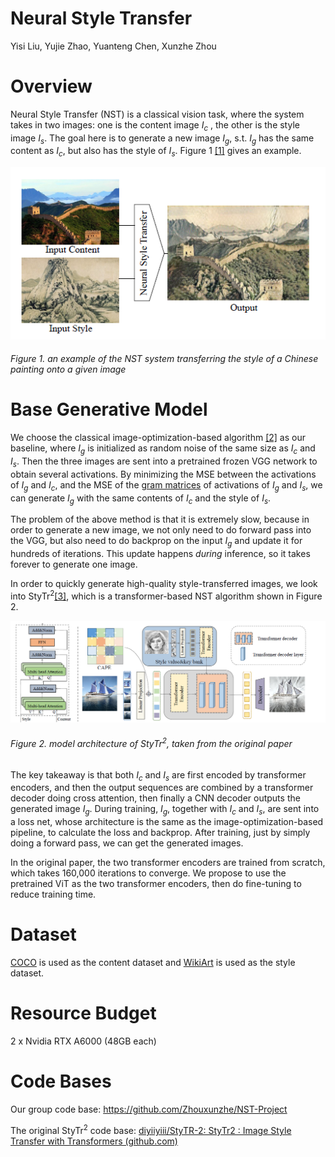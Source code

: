 # **Neural Style Transfer**

Yisi Liu, Yujie Zhao, Yuanteng Chen, Xunzhe Zhou

# Overview

Neural Style Transfer (NST) is a classical vision task, where the system takes in two images: one is the content image *I<sub>c</sub>* , the other is the style image *I<sub>s</sub>*. The goal here is to generate a new image *I<sub>g</sub>*, s.t. *I<sub>g</sub>* has the same content as *I<sub>c</sub>*, but also has the style of *I<sub>s</sub>*. Figure 1 [[1]](https://arxiv.org/abs/1705.04058) gives an example.

![](./files/fig1.png)

###### Figure 1. an example of the NST system transferring the style of a Chinese painting onto a given image

# **Base Generative Model**

We choose the classical image-optimization-based algorithm [[2]](https://arxiv.org/abs/1508.06576) as our baseline, where *I<sub>g</sub>* is initialized as random noise of the same size as *I<sub>c</sub>* and *I<sub>s</sub>*. Then the three images are sent into a pretrained frozen VGG network to obtain several activations. By minimizing the MSE between the activations of *I<sub>g</sub>* and *I<sub>c</sub>*, and the MSE of the [gram matrices](https://arxiv.org/abs/1508.06576) of activations of *I<sub>g</sub>* and *I<sub>s</sub>*, we can generate *I<sub>g</sub>* with the same contents of *I<sub>c</sub>* and the style of *I<sub>s</sub>*.

The problem of the above method is that it is extremely slow, because in order to generate a new image, we not only need to do forward pass into the VGG, but also need to do backprop on the input *I<sub>g</sub>* and update it for hundreds of iterations. This update happens _during_ inference, so it takes forever to generate one image.

In order to quickly generate high-quality style-transferred images, we look into StyTr<sup>2</sup>[[3]](https://arxiv.org/abs/2105.14576), which is a transformer-based NST algorithm shown in Figure 2.

![](./files/fig2.png)

###### Figure 2. model architecture of StyTr<sup>2</sup>, taken from the original paper

The key takeaway is that both *I<sub>c</sub>* and *I<sub>s</sub>* are first encoded by transformer encoders, and then the output sequences are combined by a transformer decoder doing cross attention, then finally a CNN decoder outputs the generated image *I<sub>g</sub>*. During training, *I<sub>g</sub>*, together with *I<sub>c</sub>* and *I<sub>s</sub>*, are sent into a loss net, whose architecture is the same as the image-optimization-based pipeline, to calculate the loss and backprop. After training, just by simply doing a forward pass, we can get the generated images.

In the original paper, the two transformer encoders are trained from scratch, which takes 160,000 iterations to converge. We propose to use the pretrained ViT as the two transformer encoders, then do fine-tuning to reduce training time.

# Dataset

[COCO](https://cocodataset.org/#download) is used as the content dataset and [WikiArt](https://datasets.activeloop.ai/docs/ml/datasets/wiki-art-dataset/) is used as the style dataset.

# Resource Budget

2 x Nvidia RTX A6000 (48GB each)

# **Code Bases**

Our group code base: https://github.com/Zhouxunzhe/NST-Project

The original StyTr<sup>2</sup> code base: [diyiiyiii/StyTR-2: StyTr2 : Image Style Transfer with Transformers (github.com)](https://github.com/diyiiyiii/StyTR-2)

